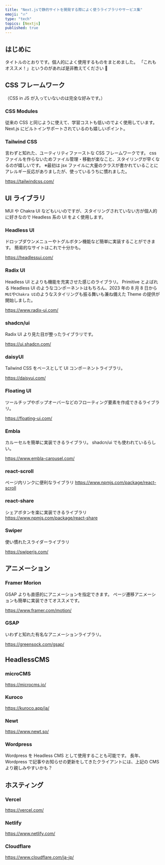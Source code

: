 ```yaml
---
title: "Next.jsで静的サイトを開発する際によく使うライブラリやサービス集"
emoji: "🔥"
type: "tech"
topics: [Nextjs]
published: true
---
```


## はじめに

タイトルのとおりです。個人的によく使用するものをまとめました。
「これもオススメ！」というのがあれば是非教えてください 🙇

## CSS フレームワーク

（CSS in JS が入っていないのは完全な好みです。）

### CSS Modules

従来の CSS と同じように使えて、学習コストも低いのでよく使用しています。
Next.js にビルトインサポートされているのも嬉しいポイント。

### Tailwind CSS

言わずと知れた、ユーティリティファーストな CSS フレームワークです。
css ファイルを作らないためファイル管理・移動が楽なこと、スタイリングが早くなるのが嬉しいです。
※最初は jsx ファイルに大量のクラスが書かれていることにアレルギー反応がありましたが、使っているうちに慣れました。

<https://tailwindcss.com/>

## UI ライブラリ

MUI や Chakra UI などもいいのですが、スタイリングされていない方が個人的に好きなので Headless 系の UI をよく使用します。

### Headless UI

ドロップダウンメニューやトグルボタン機能など簡単に実装することができます。
簡易的なサイトはこれで十分かも。

<https://headlessui.com/>

### Radix UI

Headless UI とよりも機能を充実させた感じのライブラリ。
Primitive とよばれる Headless UI のようなコンポーネントはもちろん、2023 年の 8 月 8 日から`MUI`や`Chakra UI`のようなスタイリングも振る舞いも兼ね備えた Theme の提供が開始しました。

<https://www.radix-ui.com/>

### shadcn/ui

Radix UI より見た目が整ったライブラリです。

<https://ui.shadcn.com/>

### daisyUI

Tailwind CSS をベースとして UI コンポーネントライブラリ。

<https://daisyui.com/>

### Floating UI

ツールチップやポップオーバーなどのフローティング要素を作成できるライブラリ。

<https://floating-ui.com/>

### Embla

カルーセルを簡単に実装できるライブラリ。
shadcn/ui でも使われているらしい。

<https://www.embla-carousel.com/>

### react-scroll

ページ内リンクに便利なライブラリ
<https://www.npmjs.com/package/react-scroll>

### react-share

シェアボタンを楽に実装できるライブラリ
<https://www.npmjs.com/package/react-share>

### Swiper

使い慣れたスライダーライブラリ

<https://swiperjs.com/>

## アニメーション

### Framer Morion

GSAP よりも直感的にアニメーションを指定できます。
ページ遷移アニメーションも簡単に実装できてオススメです。

<https://www.framer.com/motion/>

### GSAP

いわずと知れた有名なアニメーションライブラリ。

<https://greensock.com/gsap/>

## HeadlessCMS

### microCMS

<https://microcms.io/>

### Kuroco

<https://kuroco.app/ja/>

### Newt

<https://www.newt.so/>

### Wordpress

Wordpress を Headless CMS として使用することも可能です。
長年、Wordpress で記事やお知らせの更新をしてきたクライアントには、上記の CMS より親しみやすいかも？

## ホスティング

### Vercel

<https://vercel.com/>

### Netlify

<https://www.netlify.com/>

### Cloudflare

<https://www.cloudflare.com/ja-jp/>

